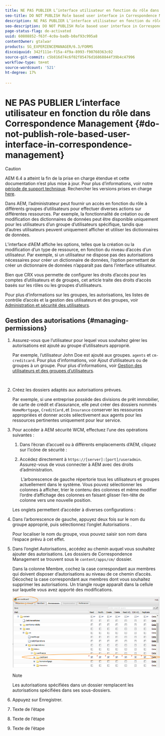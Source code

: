 ```yaml
---
title: NE PAS PUBLIER L’interface utilisateur en fonction du rôle dans Correspondence Management
seo-title: DO NOT PUBLISH Role based user interface in Correspondence Management
description: NE PAS PUBLIER L’interface utilisateur en fonction du rôle dans Correspondence Management
seo-description: DO NOT PUBLISH Role based user interface in Correspondence Management
page-status-flag: de-activated
uuid: 60808852-f63f-4c0a-badb-b0af93c995a8
contentOwner: gtalwar
products: SG_EXPERIENCEMANAGER/6.3/FORMS
discoiquuid: 342f111e-f15a-4f9a-8993-f90760363c02
source-git-commit: c5b816d74c6f02f85476d16868844f39b4c47996
workflow-type: tm+mt
source-wordcount: '521'
ht-degree: 17%

---
```



# NE PAS PUBLIER L’interface utilisateur en fonction du rôle dans Correspondence Management {#do-not-publish-role-based-user-interface-in-correspondence-management}

>[!CAUTION]
>
>AEM 6.4 a atteint la fin de la prise en charge étendue et cette documentation n’est plus mise à jour. Pour plus d’informations, voir notre [période de support technique](https://helpx.adobe.com/fr/support/programs/eol-matrix.html). Rechercher les versions prises en charge [here](https://experienceleague.adobe.com/docs/?lang=fr).

Dans AEM, l’administrateur peut fournir un accès en fonction du rôle à différents groupes d’utilisateurs pour effectuer diverses actions sur différentes ressources. Par exemple, la fonctionnalité de création ou de modification des dictionnaires de données peut être disponible uniquement pour les utilisateurs d’un groupe d’utilisateurs spécifique, tandis que d’autres utilisateurs peuvent uniquement afficher et utiliser les dictionnaires de données.

L’interface d’AEM affiche les options, telles que la création ou la modification d’un type de ressource, en fonction du niveau d’accès d’un utilisateur. Par exemple, si un utilisateur ne dispose pas des autorisations nécessaires pour créer un dictionnaire de données, l’option permettant de créer un dictionnaire de données n’apparaît pas dans l’interface utilisateur.

Bien que CRX vous permette de configurer les droits d’accès pour les comptes d’utilisateurs et de groupes, cet article traite des droits d’accès basés sur les rôles ou les groupes d’utilisateurs.

Pour plus d’informations sur les groupes, les autorisations, les listes de contrôle d’accès et la gestion des utilisateurs et des groupes, voir [Administration et sécurité des utilisateurs](/help/sites-administering/security.md).

## Gestion des autorisations {#managing-permissions}

1. Assurez-vous que l’utilisateur pour lequel vous souhaitez gérer les autorisations est ajouté au groupe d’utilisateurs approprié.

   Par exemple, l’utilisateur John Doe est ajouté aux groupes. `agents` et `cm-creditcard`. Pour plus d’informations, voir Ajout d’utilisateurs ou de groupes à un groupe. Pour plus d’informations, voir [Gestion des utilisateurs et des groupes d’utilisateurs](/help/communities/users.md).

   ![]()

1. Créez les dossiers adaptés aux autorisations prévues.

   Par exemple, si une entreprise possède des divisions de prêt immobilier, de carte de crédit et d’assurance, elle peut créer des dossiers nommés `HomeMortgage`, `CreditCard,`et `Insurance` conserver les ressources appropriées et donner accès sélectivement aux agents pour les ressources pertinentes uniquement pour leur service.

1. Pour accéder à AEM sécurité WCM, effectuez l’une des opérations suivantes :

   1. Dans l’écran d’accueil ou à différents emplacements d’AEM, cliquez sur l’icône de sécurité :

   1. Accédez directement à `https://[server]:[port]/useradmin`. Assurez-vous de vous connecter à AEM avec des droits d’administration.

      ![]()
   L’arborescence de gauche répertorie tous les utilisateurs et groupes actuellement dans le système. Vous pouvez sélectionner les colonnes à afficher, trier le contenu des colonnes et même modifier l’ordre d’affichage des colonnes en faisant glisser l’en-tête de colonne vers une nouvelle position.

   Les onglets permettent d’accéder à diverses configurations :

1. Dans l’arborescence de gauche, appuyez deux fois sur le nom du groupe approprié, puis sélectionnez l’onglet Autorisations .

   Pour localiser le nom du groupe, vous pouvez saisir son nom dans l’espace prévu à cet effet.

1. Dans l’onglet Autorisations, accédez au chemin auquel vous souhaitez ajouter des autorisations. Les dossiers de Correspondence Management se trouvent sous le `content/apps/cm/` dossier.

   Dans la colonne Membre, cochez la case correspondant aux membres qui doivent disposer d’autorisations au niveau de ce chemin d’accès. Décochez la case correspondant aux membres dont vous souhaitez supprimer les autorisations. Un triangle rouge apparaît dans la cellule sur laquelle vous avez apporté des modifications.

   ![useradmin-creditcard](assets/useradmin-creditcard.png)

   >[!NOTE]
   >
   >Les autorisations spécifiées dans un dossier remplacent les autorisations spécifiées dans ses sous-dossiers.

1. Appuyez sur Enregistrer.
1. Texte de l’étape
1. Texte de l’étape
1. Texte de l’étape


